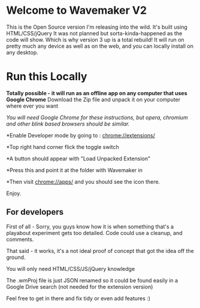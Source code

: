 # Welcome to Wavemaker V2

This is the Open Source version I'm releasing into the wild. It's built using HTML/CSS/jQuery
It was not planned but sorta-kinda-happened as the code will show. Which is why version 3 up is a total rebuild!
It will run on pretty much any device as well as on the web, and you can locally install on any desktop.

# Run this Locally

**Totally possible - it will run as an offline app on any computer that uses  Google Chrome**
Download the Zip file and unpack it on your computer where ever you want

*You will need Google Chrome for these instructions, but opera, chromium and other blink based browsers should be similar.*

*Enable Developer mode by going to  : [chrome://extensions/](chrome://extensions/)

*Top right hand corner flick the toggle switch

*A button should appear with "Load Unpacked Extension"

*Press this and point it at the folder with Wavemaker in

*Then visit [chrome://apps/](chrome://apps/) and you should see the icon there.


Enjoy.

## For developers

First of all - Sorry, you guys know how it is when something that's a playabout experiment gets too detailed. Code could use a cleanup, and comments. 

That said - it works, it's a not ideal proof of concept that got the idea off the ground.

You will only need HTML/CSS/JS/jQuery knowledge

The .wmProj file is just JSON renamed so it could be found easily in a Google Drive search (not needed for the extension version)

Feel free to get in there and fix tidy or even add features :)



